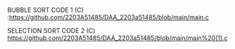 BUBBLE SORT CODE 1 (C) :https://github.com/2203A51485/DAA_2203a51485/blob/main/main.c

SELECTION SORT CODE 2 (C) https://github.com/2203A51485/DAA_2203a51485/blob/main/main%20(1).c
